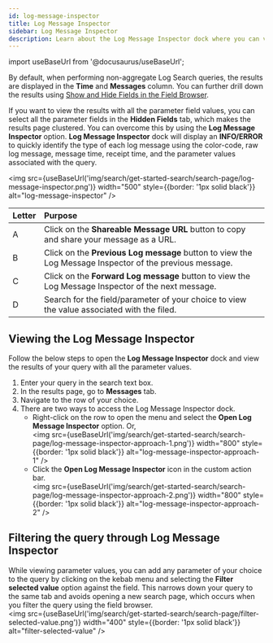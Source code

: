 ```yaml
---
id: log-message-inspector
title: Log Message Inspector
sidebar: Log Message Inspector
description: Learn about the Log Message Inspector dock where you can view information for all the parameter values associated with the query.
---
```


import useBaseUrl from '@docusaurus/useBaseUrl';

By default, when performing non-aggregate Log Search queries, the results are displayed in the **Time** and **Messages** column. You can further drill down the results using [Show and Hide Fields in the Field Browser](/docs/search/get-started-with-search/search-page/field-browser/show-hide-fields-in-field-browser).

If you want to view the results with all the parameter field values, you can select all the parameter fields in the **Hidden Fields** tab, which makes the results page clustered. You can overcome this by using the **Log Message Inspector** option. **Log Message Inspector** dock will display an **INFO/ERROR** to quickly identify the type of each log message using the color-code, raw log message, message time, receipt time, and the parameter values associated with the query. 

<img src={useBaseUrl('img/search/get-started-search/search-page/log-message-inspector.png')} width="500" style={{border: '1px solid black'}} alt="log-message-inspector" />

| Letter | Purpose |
|:--|:--|
| A | Click on the **Shareable Message URL** button to copy and share your message as a URL. |
| B | Click on the **Previous Log message** button to view the Log Message Inspector of the previous message. |
| C | Click on the **Forward Log message** button to view the Log Message Inspector of the next message. |
| D | Search for the field/parameter of your choice to view the value associated with the filed.|

## Viewing the Log Message Inspector

Follow the below steps to open the **Log Message Inspector** dock and view the results of your query with all the parameter values.

1. Enter your query in the search text box.
1. In the results page, go to **Messages** tab.
1. Navigate to the row of your choice.
1. There are two ways to access the Log Message Inspector dock.
    - Right-click on the row to open the menu and select the **Open Log Message Inspector** option. Or, <br/><img src={useBaseUrl('img/search/get-started-search/search-page/log-message-inspector-approach-1.png')} width="800" style={{border: '1px solid black'}} alt="log-message-inspector-approach-1" />
    - Click the **Open Log Message Inspector** icon in the custom action bar. <br/><img src={useBaseUrl('img/search/get-started-search/search-page/log-message-inspector-approach-2.png')} width="800" style={{border: '1px solid black'}} alt="log-message-inspector-approach-2" />

## Filtering the query through Log Message Inspector

While viewing parameter values, you can add any parameter of your choice to the query by clicking on the kebab menu and selecting the **Filter selected value** option against the field. This narrows down your query to the same tab and avoids opening a new search page, which occurs when you filter the query using the field browser.<br/><img src={useBaseUrl('img/search/get-started-search/search-page/filter-selected-value.png')} width="400" style={{border: '1px solid black'}} alt="filter-selected-value" />